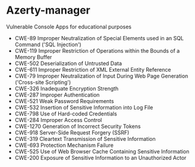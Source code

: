 # Azerty-manager
 
Vulnerable Console Apps for educational purposes


* CWE-89	Improper Neutralization of Special Elements used in an SQL Command ('SQL Injection')
* CWE-119	Improper Restriction of Operations within the Bounds of a Memory Buffer
* CWE-502	Deserialization of Untrusted Data
* CWE-611	Improper Restriction of XML External Entity Reference
* CWE-79	Improper Neutralization of Input During Web Page Generation ('Cross-site Scripting')
* CWE-326	Inadequate Encryption Strength
* CWE-287	Improper Authentication
* CWE-521	Weak Password Requirements
* CWE-532	Insertion of Sensitive Information into Log File
* CWE-798	Use of Hard-coded Credentials
* CWE-284   Improper Access Control
* CWE-1270  Generation of Incorrect Security Tokens
* CWE-918   Server-Side Request Forgery (SSRF)
* CWE-319   Cleartext Transmission of Sensitive Information
* CWE-693   Protection Mechanism Failure
* CWE-525   Use of Web Browser Cache Containing Sensitive Information
* CWE-200   Exposure of Sensitive Information to an Unauthorized Actor

